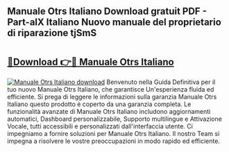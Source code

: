 ## Manuale Otrs Italiano Download gratuit PDF - Part-alX Italiano Nuovo manuale del proprietario di riparazione tjSmS

# <h2><a href="http://dfble2.blite.top/?on=Manuale+Otrs+Italiano">🔗Download 👉🔴 Manuale Otrs Italiano</a></h2>

[![Manuale Otrs Italiano download](https://i.imgur.com/lujVjoI.png)](http://dfble2.blite.top/?on=Manuale+Otrs+Italiano)
Benvenuto nella Guida Definitiva per il tuo nuovo Manuale Otrs Italiano, che garantisce Un'esperienza fluida ed efficiente. Si prega di leggere le informazioni sulla garanzia Manuale Otrs Italiano questo prodotto è coperto da una garanzia completa. Le funzionalità avanzate di Manuale Otrs Italiano includono aggiornamenti automatici, Dashboard personalizzabile, Supporto multilingue e Attivazione Vocale, tutti accessibili e personalizzati dall'interfaccia utente. Ci impegniamo a fornire soluzioni per Manuale Otrs Italiano. Il nostro Team si impegna a risolvere le vostre preoccupazioni in modo rapido ed efficiente.
